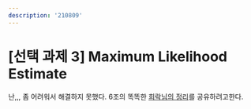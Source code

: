 ```yaml
---
description: '210809'
---
```


# \[선택 과제 3\] Maximum Likelihood Estimate

난,,, 좀 어려워서 해결하지 못했다. 6조의 똑똑한 [희락님의 정리](https://github.com/raki-1203/boostcamp_note/blob/main/Week_1/Day_4/%5B%EC%84%A0%ED%83%9D%EA%B3%BC%EC%A0%9C%203%5D%20Maximum%20Likelihood%20Estimation%20%28MLE%29.md)를 공유하려고한다.



